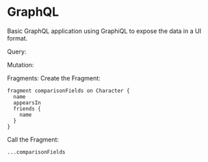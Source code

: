 # GraphQL
Basic GraphQL application using GraphiQL to expose the data in a UI format.


Query:

Mutation:

Fragments:
	Create the Fragment:
  
```
fragment comparisonFields on Character {
  name
  appearsIn
  friends {
    name
  }
}
```

  Call the Fragment:

  `...comparisonFields`


